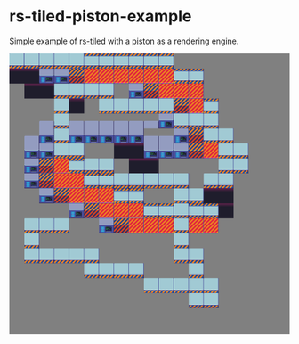 # rs-tiled-piston-example
Simple example of [rs-tiled](https://github.com/mattyhall/rs-tiled) with a [piston](https://github.com/PistonDevelopers/piston) as a rendering engine.

![screenshot](https://raw.githubusercontent.com/TatriX/rs-tiled-piston-example/master/screenshot.png)
